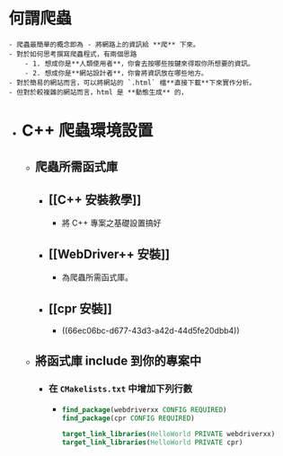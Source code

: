 # 何謂爬蟲
	- 爬蟲最簡單的概念即為 - 將網路上的資訊給 **爬** 下來。
	- 對於如何思考撰寫爬蟲程式，有兩個思路
		- 1. 想成你是**人類使用者**，你會去按哪些按鍵來得取你所想要的資訊。
		- 2. 想成你是**網站設計者**，你會將資訊放在哪些地方。
	- 對於簡易的網站而言，可以將網站的 `.html` 檔**直接下載**下來實作分析。
	- 但對於較複雜的網站而言，html 是 **動態生成** 的，
- # C++ 爬蟲環境設置
	- ## 爬蟲所需函式庫
		- ##  [[C++ 安裝教學]]
			- 將 C++ 專案之基礎設置搞好
		- ## [[WebDriver++ 安裝]]
			- 為爬蟲所需函式庫。
		- ## [[cpr 安裝]]
			- ((66ec06bc-d677-43d3-a42d-44d5fe20dbb4))
	- ## 將函式庫 include 到你的專案中
		- ### 在 `CMakelists.txt` 中增加下列行數
			- ```cmake  
			  find_package(webdriverxx CONFIG REQUIRED)
			  find_package(cpr CONFIG REQUIRED)
			  
			  target_link_libraries(HelloWorld PRIVATE webdriverxx)
			  target_link_libraries(HelloWorld PRIVATE cpr)
			  ```